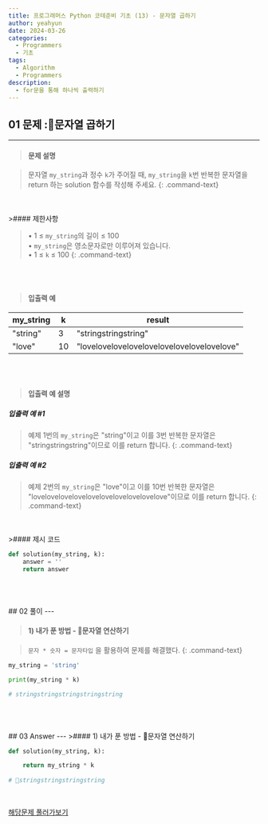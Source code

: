 ```yaml
---
title: 프로그래머스 Python 코테준비 기초 (13) - 문자열 곱하기
author: yeahyun
date: 2024-03-26
categories:
  - Programmers
  - 기초
tags:
  - Algorithm
  - Programmers
description:
  - for문을 통해 하나씩 출력하기
---
```

## 01 문제 :문자열 곱하기

---
>#### 문제 설명

>문자열 `my_string`과 정수 `k`가 주어질 때, `my_string`을 `k`번 반복한 문자열을 return 하는 solution 함수를 작성해 주세요.
{: .command-text}

<BR>
<BR>
>#### 제한사항

>• 1 ≤ `my_string`의 길이 ≤ 100  
>• `my_string`은 영소문자로만 이루어져 있습니다.  
>• 1 ≤ `k` ≤ 100
{: .command-text}
<BR>
<BR>

>#### 입출력 예

| my_string | k   | result                                     |
| --------- | --- | ------------------------------------------ |
| "string"  | 3   | "stringstringstring"                       |
| "love"    | 10  | "lovelovelovelovelovelovelovelovelovelove" |

<BR>
<BR>

>#### 입출력 예 설명

##### 입출력 예 #1
>예제 1번의 `my_string`은 "string"이고 이를 3번 반복한 문자열은 "stringstringstring"이므로 이를 return 합니다.
{: .command-text}

##### 입출력 예 #2
>예제 2번의 `my_string`은 "love"이고 이를 10번 반복한 문자열은 "lovelovelovelovelovelovelovelovelovelove"이므로 이를 return 합니다.
{: .command-text}

<BR>

<br>
>#### 제시 코드

```python
def solution(my_string, k):
	answer = ''
	return answer
```

<br>
<br>
<BR>
## 02 풀이 
---

>#### 1) 내가 푼 방법 - 문자열 연산하기

>`문자 * 숫자 = 문자타입` 을 활용하여 문제를 해결했다.
{: .command-text}

```python
my_string = 'string'

print(my_string * k)

# stringstringstringstringstring
```

<br>
<br>

<br>
## 03 Answer
---
>#### 1) 내가 푼 방법 - 문자열 연산하기

```python
def solution(my_string, k):

    return my_string * k
    
# stringstringstringstring
```
<br>


[해당문제 풀러가보기](https://school.programmers.co.kr/learn/courses/30/lessons/181940)